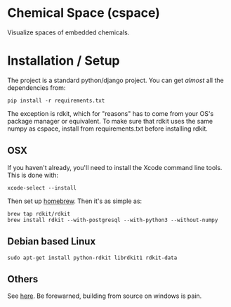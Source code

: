 # Chemical Space (cspace)

Visualize spaces of embedded chemicals.

# Installation / Setup

The project is a standard python/django project. You can get _almost_ all the dependencies from:

```
pip install -r requirements.txt
```

The exception is rdkit, which for "reasons" has to come from your OS's package manager or equivalent. To make sure that rdkit uses the same numpy as cspace, install from requirements.txt before installing rdkit.

## OSX

If you haven't already, you'll need to install the Xcode command line tools. This is done with:

```
xcode-select --install
```

Then set up [homebrew](https://brew.sh/). Then it's as simple as:

```
brew tap rdkit/rdkit
brew install rdkit --with-postgresql --with-python3 --without-numpy
```

## Debian based Linux

```
sudo apt-get install python-rdkit librdkit1 rdkit-data
```

## Others

See [here](http://www.rdkit.org/docs/Install.html). Be forewarned, building from source on windows is pain.
